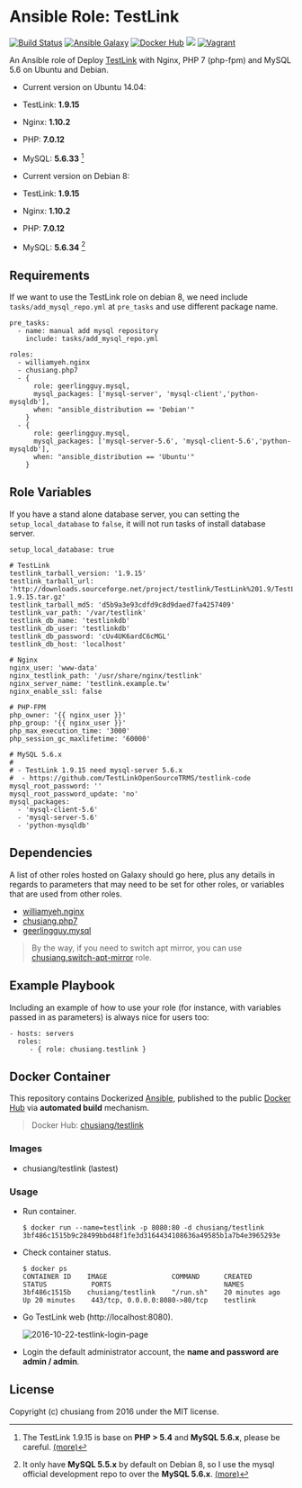 # Ansible Role: TestLink

[![Build Status](https://travis-ci.org/chusiang/testlink.ansible.role.svg?branch=master)](https://travis-ci.org/chusiang/testlink.ansible.role) [![Ansible Galaxy](https://img.shields.io/badge/role-testlink-blue.svg)](https://galaxy.ansible.com/chusiang/testlink/) [![Docker Hub](https://img.shields.io/badge/docker-testlink-blue.svg)](https://hub.docker.com/r/chusiang/testlink/) [![](https://images.microbadger.com/badges/image/chusiang/testlink.svg)](https://microbadger.com/images/chusiang/testlink "Get your own image badge on microbadger.com") [![Vagrant](https://img.shields.io/badge/vagrant-testlink-blue.svg)](https://atlas.hashicorp.com/chusiang/boxes/testlink)

An Ansible role of Deploy [TestLink][testlink_website] with Nginx, PHP 7 (php-fpm) and MySQL 5.6 on Ubuntu and Debian.

- Current version on Ubuntu 14.04:
 - TestLink: **1.9.15**
 - Nginx: **1.10.2**
 - PHP: **7.0.12**
 - MySQL: **5.6.33** [^1]

- Current version on Debian 8:
 - TestLink: **1.9.15**
 - Nginx: **1.10.2**
 - PHP: **7.0.12**
 - MySQL: **5.6.34** [^2] 

[testlink_website]: http://www.testlink.org/

## Requirements

If we want to use the TestLink role on debian 8, we need include `tasks/add_mysql_repo.yml` at `pre_tasks` and use different package name.

```
pre_tasks:
  - name: manual add mysql repository
    include: tasks/add_mysql_repo.yml

roles:
  - williamyeh.nginx
  - chusiang.php7
  - {
      role: geerlingguy.mysql,
      mysql_packages: ['mysql-server', 'mysql-client','python-mysqldb'],
      when: "ansible_distribution == 'Debian'"
    }
  - {
      role: geerlingguy.mysql,
      mysql_packages: ['mysql-server-5.6', 'mysql-client-5.6','python-mysqldb'],
      when: "ansible_distribution == 'Ubuntu'"
    }
```

## Role Variables

If you have a stand alone database server, you can setting the `setup_local_database` to `false`, it will not run tasks of install database server.

```
setup_local_database: true

# TestLink
testlink_tarball_version: '1.9.15'
testlink_tarball_url: 'http://downloads.sourceforge.net/project/testlink/TestLink%201.9/TestLink%201.9.15/testlink-1.9.15.tar.gz'
testlink_tarball_md5: 'd5b9a3e93cdfd9c8d9daed7fa4257409'
testlink_var_path: '/var/testlink'
testlink_db_name: 'testlinkdb'
testlink_db_user: 'testlinkdb'
testlink_db_password: 'cUv4UK6ardC6cMGL'
testlink_db_host: 'localhost'

# Nginx
nginx_user: 'www-data'
nginx_testlink_path: '/usr/share/nginx/testlink'
nginx_server_name: 'testlink.example.tw'
nginx_enable_ssl: false

# PHP-FPM
php_owner: '{{ nginx_user }}'
php_group: '{{ nginx_user }}'
php_max_execution_time: '3000'
php_session_gc_maxlifetime: '60000'

# MySQL 5.6.x
#
# - TestLink 1.9.15 need mysql-server 5.6.x
#  - https://github.com/TestLinkOpenSourceTRMS/testlink-code
mysql_root_password: ''
mysql_root_password_update: 'no'
mysql_packages:
  - 'mysql-client-5.6'
  - 'mysql-server-5.6'
  - 'python-mysqldb'
```

## Dependencies

A list of other roles hosted on Galaxy should go here, plus any details in regards to parameters that may need to be set for other roles, or variables that are used from other roles.

- [williamyeh.nginx](https://galaxy.ansible.com/williamyeh/nginx/)
- [chusiang.php7](https://galaxy.ansible.com/chusiang/php7/)
- [geerlingguy.mysql](https://galaxy.ansible.com/geerlingguy/mysql/)

> By the way, if you need to switch apt mirror, you can use [chusiang.switch-apt-mirror](https://galaxy.ansible.com/chusiang/switch-apt-mirror) role.

## Example Playbook

Including an example of how to use your role (for instance, with variables passed in as parameters) is always nice for users too:

    - hosts: servers
      roles:
         - { role: chusiang.testlink }

## Docker Container

This repository contains Dockerized [Ansible](https://github.com/ansible/ansible), published to the public [Docker Hub](https://hub.docker.com/) via **automated build** mechanism.

> Docker Hub: [chusiang/testlink](https://hub.docker.com/r/chusiang/testlink/)

### Images

- chusiang/testlink (lastest)

### Usage

- Run container.

    ```
    $ docker run --name=testlink -p 8080:80 -d chusiang/testlink
    3bf486c1515b9c28499bbd48f1fe3d3164434108636a49585b1a7b4e3965293e
    ```

- Check container status.

    ```
    $ docker ps
    CONTAINER ID    IMAGE                COMMAND      CREATED           STATUS           PORTS                            NAMES
    3bf486c1515b    chusiang/testlink    "/run.sh"    20 minutes ago    Up 20 minutes    443/tcp, 0.0.0.0:8080->80/tcp    testlink
    ```

- Go TestLink web (http://localhost:8080).

    ![2016-10-22-testlink-login-page](https://cloud.githubusercontent.com/assets/219066/19607220/eab4c16a-97fa-11e6-97e1-04869b724673.png)

- Login the default administrator account, the **name and password are admin / admin**. 


## License

Copyright (c) chusiang from 2016 under the MIT license.


[^1]: The TestLink 1.9.15 is base on **PHP > 5.4** and **MySQL 5.6.x**, please be careful. [(more)](https://github.com/TestLinkOpenSourceTRMS/testlink-code/blob/testlink_1_9/README)

[^2]: It only have **MySQL 5.5.x** by default on Debian 8, so I use the mysql official development repo to over the **MySQL 5.6.x**. [(more)](https://github.com/chusiang/testlink.ansible.role/issues/6) 
